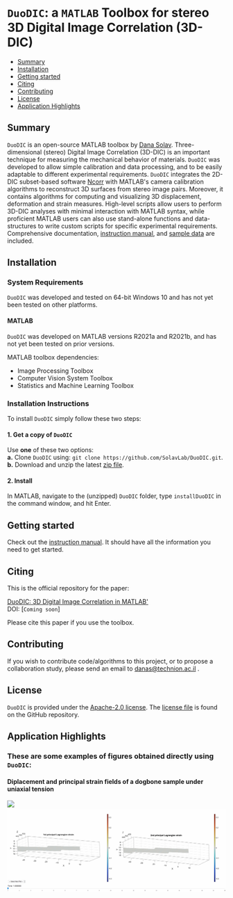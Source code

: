 # `DuoDIC`: a `MATLAB` Toolbox for stereo 3D Digital Image Correlation (3D-DIC)  

- [Summary](#Summary)  
- [Installation](#Installation)  
- [Getting started](#Start)
- [Citing](#Cite)
- [Contributing](#Contributing)  
- [License](#License)  
- [Application Highlights](#Applications)

## Summary <a name="Summary"></a>
`DuoDIC` is an open-source MATLAB toolbox by [Dana Solav](https://www.solavlab.com/). Three-dimensional (stereo) Digital Image Correlation (3D-DIC) is an important technique for measuring the mechanical behavior of materials. `DuoDIC` was developed to allow simple calibration and data processing, and to be easily adaptable to different experimental requirements. `DuoDIC` integrates the 2D-DIC subset-based software [Ncorr](https://www.github.com/justinblaber/ncorr_2D_matlab) with MATLAB's camera calibration algorithms to reconstruct 3D surfaces from stereo image pairs. Moreover, it contains algorithms for computing and visualizing 3D displacement, deformation and strain measures. High-level scripts allow users to perform 3D-DIC analyses with minimal interaction with MATLAB syntax, while proficient MATLAB users can also use stand-alone functions and data-structures to write custom scripts for specific experimental requirements. Comprehensive documentation, [instruction manual](https://github.com/SolavLab/DuoDIC/blob/master/docs/instructions/DuoDIC_v_1_1_0_instruction_manual.pdf), and [sample data](https://github.com/SolavLab/DuoDIC/tree/master/sample_data) are included.  

## Installation <a name="Installation"></a>  
### System Requirements
`DuoDIC` was developed and tested on 64-bit Windows 10 and has not yet been tested on other platforms.        
#### MATLAB
`DuoDIC` was developed on MATLAB versions R2021a and R2021b, and has not yet been tested on prior versions.  

MATLAB toolbox dependencies:
* Image Processing Toolbox
* Computer Vision System Toolbox
* Statistics and Machine Learning Toolbox

### Installation Instructions
To install `DuoDIC` simply follow these two steps:
#### 1. Get a copy of `DuoDIC`
Use **one** of these two options:  
**a.** Clone `DuoDIC` using: `git clone https://github.com/SolavLab/DuoDIC.git`.    
**b.** Download and unzip the latest [zip file](https://github.com/SolavLab/DuoDIC/archive/refs/heads/main.zip).   

#### 2. Install
In MATLAB, navigate to the (unzipped) `DuoDIC` folder, type `installDuoDIC` in the command window, and hit Enter.   

## Getting started <a name="Start"></a>
Check out the [instruction manual](https://github.com/SolavLab/DuoDIC/blob/master/docs/instructions/DuoDIC_v_1_1_0_instruction_manual.pdf). It should have all the information you need to get started.

## Citing <a name="Cite"></a>   
This is the official repository for the paper:

[DuoDIC: 3D Digital Image Correlation in MATLAB'](https://github.com/SolavLab/DuoDIC/blob/main/paper/paper.pdf)   
DOI: [`Coming soon`]

Please cite this paper if you use the toolbox.

## Contributing <a name="Contributing"></a>   
If you wish to contribute code/algorithms to this project, or to propose a collaboration study, please send an email to danas@technion.ac.il .

## License <a name="License"></a>
`DuoDIC` is provided under the [Apache-2.0 license](https://www.apache.org/licenses/). The [license file](https://github.com/SolavLab/DuoDIC/blob/main/LICENSE.txt) is found on the GitHub repository.

## Application Highlights <a name="Applications"></a>
### These are some examples of figures obtained directly using `DuoDIC`:
#### Diplacement and principal strain fields of a dogbone sample under uniaxial tension
<img src="docs/img/disp_img.gif">     
<img src="docs/img/strains.gif">   
